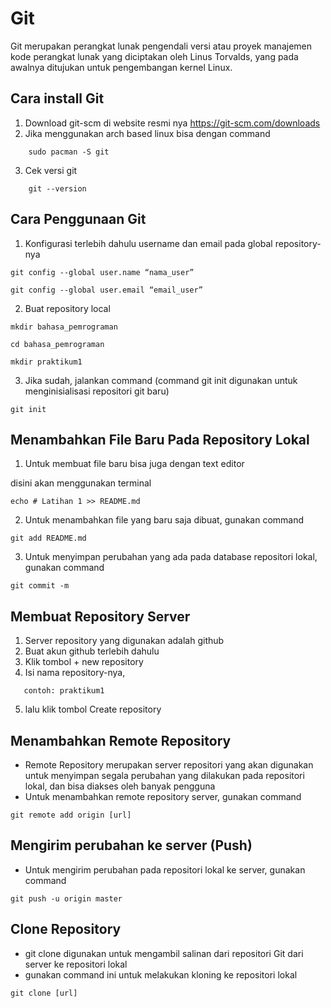 # Git 
Git merupakan perangkat lunak pengendali versi atau proyek manajemen kode perangkat lunak yang diciptakan oleh Linus Torvalds, yang pada awalnya ditujukan untuk pengembangan kernel Linux.

## Cara install Git
1. Download git-scm di website resmi nya https://git-scm.com/downloads
2. Jika menggunakan arch based linux bisa dengan command
````
    sudo pacman -S git
````
3. Cek versi git
````
    git --version
````

## Cara Penggunaan Git
1. Konfigurasi terlebih dahulu username dan email pada global repository-nya
````
git config --global user.name “nama_user”
````
````
git config --global user.email “email_user”
````

2. Buat repository local
````
mkdir bahasa_pemrograman
````
````
cd bahasa_pemrograman
````
````
mkdir praktikum1
````

3. Jika sudah, jalankan command (command git init digunakan untuk menginisialisasi repositori git baru)
````
git init
````

## Menambahkan File Baru Pada Repository Lokal
1. Untuk membuat file baru bisa juga dengan text editor

disini akan menggunakan terminal
````
echo # Latihan 1 >> README.md
````

2. Untuk menambahkan file yang baru saja dibuat, gunakan command
````
git add README.md
````

3. Untuk menyimpan perubahan yang ada pada database repositori 
lokal, gunakan command
````
git commit -m
````

## Membuat Repository Server

1. Server repository yang digunakan adalah github
2. Buat akun github terlebih dahulu
3. Klik tombol + new repository
4. Isi nama repository-nya,
````
   contoh: praktikum1
````
5. lalu klik tombol Create repository

## Menambahkan Remote Repository
* Remote Repository merupakan  server repositori yang akan  digunakan untuk menyimpan segala perubahan yang dilakukan pada repositori lokal, dan bisa diakses oleh banyak pengguna
* Untuk menambahkan remote repository server, gunakan command
````
git remote add origin [url]
````

## Mengirim perubahan ke server (Push)
* Untuk mengirim perubahan pada repositori lokal ke server, gunakan command
````
git push -u origin master
````

## Clone Repository
* git clone digunakan untuk mengambil salinan dari repositori Git dari server ke repositori lokal
* gunakan command ini untuk melakukan kloning ke repositori lokal
````
git clone [url]
````
